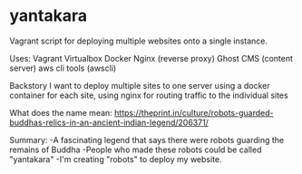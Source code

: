# yantakara

Vagrant script for deploying multiple websites onto a single instance.

Uses:
Vagrant
Virtualbox
Docker
Nginx (reverse proxy)
Ghost CMS (content server)
aws cli tools (awscli)

Backstory
I want to deploy multiple sites to one server using a docker container for each site, using nginx for routing traffic to the individual sites

What does the name mean:
https://theprint.in/culture/robots-guarded-buddhas-relics-in-an-ancient-indian-legend/206371/

Summary: 
-A fascinating legend that says there were robots guarding the remains of Buddha
-People who made these robots could be called "yantakara"
-I'm creating "robots" to deploy my website.

